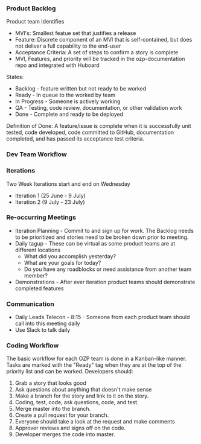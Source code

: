 ### Product Backlog
Product team Identifies
* MVI's: Smallest featue set that justifies a release
* Feature:  Discrete component of an MVI that is self-contained, but does not deliver a full capability to the end-user
* Acceptance Criteria: A set of steps to confirm a story is complete
* MVI, Features, and priority will be tracked in the ozp-documentation repo and integrated with Huboard

States:
* Backlog - feature written but not ready to be worked
* Ready - In queue to the worked by team
* In Progress - Someone is actively working
* QA - Testing, code review, documentation, or other validation work
* Done - Complete and ready to be deployed

Definition of Done: A feature/issue is complete when it is successfully unit tested, code developed, code committed to GitHub, documentation completed, and has passed its acceptance test criteria.

### Dev Team Workflow


### Iterations
Two Week Iterations start and end on Wednesday
* Iteration 1 (25 June - 9 July)
* Iteration 2 (9 July - 23 July)

### Re-occurring Meetings
* Iteration Planning - Commit to and sign up for work. The Backlog needs to be prioritized and stories need to be broken down prior to meeting.
* Daily tagup - These can be virtual as some product teams are at different locations
    * What did you accomplish yesterday? 
    * What are your goals for today? 
    * Do you have any roadblocks or need assistance from another team member?
* Demonstrations - After ever iteration product teams should demonstrate completed features

### Communication
* Daily Leads Telecon - 8:15 - Someone from each product team should call into this meeting daily
* Use Slack to talk daily

### Coding Workflow
The basic workflow for each OZP team is done in a Kanban-like manner. Tasks are marked with the "Ready" tag when they are at the top of the priority list and can be worked. Developers should:

1. Grab a story that looks good
1. Ask questions about anything that doesn't make sense
1. Make a branch for the story and link to it on the story.
1. Coding, test, code, ask questions, code, and test.
1. Merge master into the branch.
1. Create a pull request for your branch. 
1. Everyone should take a look at the request and make comments
1. Approver reviews and signs off on the code.
1. Developer merges the code into master.